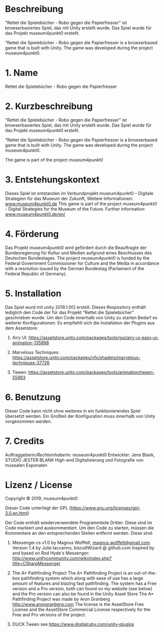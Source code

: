 # Beschreibung
"Rettet die Spielebücher - Robo gegen die Papierfresser" ist browserbasiertes Spiel, das mit Unity erstellt wurde. 
Das Spiel wurde für das Projekt museum4punkt0 erstellt. 

"Rettet die Spielebücher - Robo gegen die Papierfresser is a browserbased game that is built with Unity. 
The game was developed during the project museum4punkt0.

# 1. Name
Rettet die Spielebücher - Robo gegen die Papierfresser

# 2. Kurzbeschreibung
"Rettet die Spielebücher - Robo gegen die Papierfresser" ist browserbasiertes Spiel, das mit Unity erstellt wurde. 
Das Spiel wurde für das Projekt museum4punkt0 erstellt. 

"Rettet die Spielebücher - Robo gegen die Papierfresser is a browserbased game that is built with Unity. 
The game was developed during the project museum4punkt0.


The game is part of the project museum4punkt0

# 3. Entstehungskontext
Dieses Spiel ist entstanden im Verbundprojekt museum4punkt0 – Digitale Strategien für das Museum der Zukunft,
Weitere Informationen: www.museum4punkt0.de
This game is part of the project museum4punkt0 - Digital Strategies for the
Museum of the Future. Further information: www.museum4punkt0.de/en/

# 4. Förderung
Das Projekt museum4punkt0 wird gefördert durch die Beauftragte der Bundesregierung für
Kultur und Medien aufgrund eines Beschlusses des Deutschen Bundestages.
The project museum4punkt0 is funded by the Federal Government Commissioner for Culture
and the Media in accordance with a resolution issued by the German Bundestag (Parliament
of the Federal Republic of Germany).


# 5. Installation
Das Spiel wurd mit unity 2019.1.0f2 erstelt. Dieses Respository enthält lediglich den Code der für das Projekt "Rettet die Spielebücher" geschrieben wurde.
Um den Code innerhalb von Unity zu starten Bedarf es weiterer Konfigurationen.
Es empfiehlt sich die Installation der Plugins aus dem Assetstore:

1. Airy UI: https://assetstore.unity.com/packages/tools/gui/airy-ui-easy-ui-animation-135898

2. Marvelous Techniques: https://assetstore.unity.com/packages/vfx/shaders/marvelous-techniques-37726

3. Tween: https://assetstore.unity.com/packages/tools/animation/tween-55983

# 6. Benutzung
Dieser Code kann nicht ohne weiteres in ein funktionierendes Spiel übersetzt werden. Ein Großteil der Konfiguration muss innerhalb von Unity vorgenommen werden.

# 7. Credits
Auftraggeber*in/Rechteinhaber*in: museum4punkt0
Entwickler: Jens Blank, STUDIO JESTER BLANK
High-end Digitalisierung und Fotografie von musealen Exponaten


# Lizenz / License

Copyright © 2019, museum4punkt0 

Dieser Code unterliegt der GPL (https://www.gnu.org/licenses/gpl-3.0.en.html) 

Der Code enthält wiederverwendete Programmteile Dritter. Diese sind im Code markiert und auskommentiert. 
Um den Code zu starten, müssen die Kommentare an den entsprechenden Stellen entfernt werden.
Diese sind: 

1. Messenger.cs v1.0 by Magnus Wolffelt, magnus.wolffelt@gmail.com
Version 1.4 by Julie Iaccarino, biscuitWizard @ github.com
Inspired by and based on Rod Hyde's Messenger:
http://www.unifycommunity.com/wiki/index.php?title=CSharpMessenger

2. The A* Pathfinding Project 
The A* Pathfinding Project is an out-of-the-box pathfinding system
which along with ease of use has a large amount of features and blazing fast pathfinding.
The system has a Free version and a Pro version, both can found on my website (see below) and the Pro version can also be found in the Unity Asset Store
The A* Pathfinding Project was made by Aron Granberg
http://www.arongranberg.com
The license is the AssetStore Free License and the AssetStore Commercial License respectively for the Free and Pro versions of the project.

3. DUCK.Tween
see https://www.digitalruby.com/unity-plugins 
